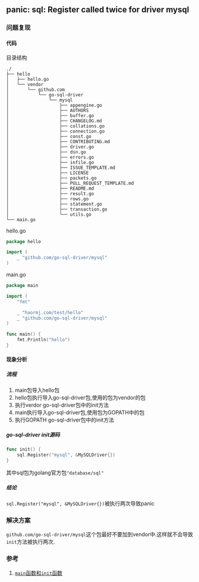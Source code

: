 ## panic: sql: Register called twice for driver mysql

### 问题复现

#### 代码

目录结构

```
./
├── hello
│   ├── hello.go
│   └── vendor
│       └── github.com
│           └── go-sql-driver
│               └── mysql
│                   ├── appengine.go
│                   ├── AUTHORS
│                   ├── buffer.go
│                   ├── CHANGELOG.md
│                   ├── collations.go
│                   ├── connection.go
│                   ├── const.go
│                   ├── CONTRIBUTING.md
│                   ├── driver.go
│                   ├── dsn.go
│                   ├── errors.go
│                   ├── infile.go
│                   ├── ISSUE_TEMPLATE.md
│                   ├── LICENSE
│                   ├── packets.go
│                   ├── PULL_REQUEST_TEMPLATE.md
│                   ├── README.md
│                   ├── result.go
│                   ├── rows.go
│                   ├── statement.go
│                   ├── transaction.go
│                   └── utils.go
└── main.go
```

hello.go

```go
package hello

import (
	_ "github.com/go-sql-driver/mysql"
)
```

main.go

```go
package main

import (
	"fmt"

	_ "haormj.com/test/hello"
	_ "github.com/go-sql-driver/mysql"
)

func main() {
	fmt.Println("hello")
}
```

#### 现象分析

##### 流程

1. main包导入hello包
2. hello包执行导入go-sql-driver包,使用的包为vendor的包
3. 执行verdor go-sql-driver包中的init方法
4. main执行导入go-sql-driver包,使用包为GOPATH中的包
5. 执行GOPATH go-sql-driver包中的init方法

##### go-sql-driver init源码

```go
func init() {
	sql.Register("mysql", &MySQLDriver{})
}
```

其中sql包为golang官方包`"database/sql"`

##### 结论

`sql.Register("mysql", &MySQLDriver{})`被执行两次导致panic

### 解决方案

`github.com/go-sql-driver/mysql`这个包最好不要加到vendor中.这样就不会导致`init`方法被执行两次.

### 参考

1. [`main`函数和`init`函数](https://github.com/astaxie/build-web-application-with-golang/blob/master/zh/02.3.md)